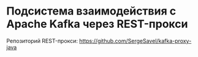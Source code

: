 # Подсистема взаимодействия с Apache Kafka через REST-прокси
Репозиторий REST-прокси: https://github.com/SergeSavel/kafka-proxy-java
